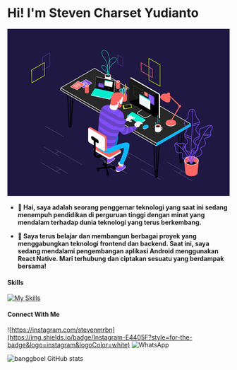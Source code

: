 <h1 style= "">Hi! I'm Steven Charset Yudianto</h1>

![me](image.png)

- **🚀 Hai, saya adalah seorang penggemar teknologi yang saat ini sedang menempuh pendidikan di perguruan tinggi dengan minat yang mendalam terhadap dunia teknologi yang terus berkembang.**

- **🚀 Saya terus belajar dan membangun berbagai proyek yang menggabungkan teknologi frontend dan backend. Saat ini, saya sedang mendalami pengembangan aplikasi Android menggunakan React Native. Mari terhubung dan ciptakan sesuatu yang berdampak bersama!**

#### Skills

[![My Skills](https://skillicons.dev/icons?i=js,html,css,figma,react)](https://skillicons.dev)

#### Connect With Me

![https://instagram.com/stevenmrbn](https://img.shields.io/badge/Instagram-E4405F?style=for-the-badge&logo=instagram&logoColor=white) ![WhatsApp](https://img.shields.io/badge/WhatsApp-25D366?style=for-the-badge&logo=whatsapp&logoColor=white)

![banggboel GitHub stats](https://github-readme-stats.vercel.app/api?username=stevenyudianto&show_icon=tru&theme=vue-dark)
